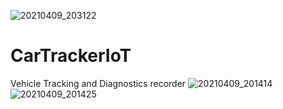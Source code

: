 ![20210409_203122](https://user-images.githubusercontent.com/40345758/114167915-eb6c5900-9972-11eb-9a24-4c9512c5d794.jpg)
# CarTrackerIoT
Vehicle Tracking and Diagnostics recorder
![20210409_201414](https://user-images.githubusercontent.com/40345758/114166368-faeaa280-9970-11eb-8046-6de91c700c91.jpg)
![20210409_201425](https://user-images.githubusercontent.com/40345758/114166372-fc1bcf80-9970-11eb-9a06-04a658da7ba0.jpg)

